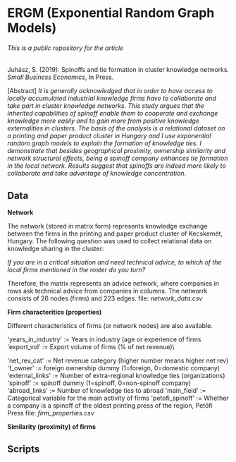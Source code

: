 # ERGM (Exponential Random Graph Models)

###### This is a public repository for the article

Juhász, S. (2019): Spinoffs and tie formation in cluster knowledge networks. *Small Business Economics*, In Press. 

[Abstract]
*It is generally acknowledged that in order to have access to locally accumulated industrial knowledge firms have to collaborate and take part in cluster knowledge networks. This study argues that the inherited capabilities of spinoff enable them to cooperate and exchange knowledge more easily and to gain more from positive knowledge externalities in clusters. The basis of the analysis is a relational dataset on a printing and paper product cluster in Hungary and I use exponential random graph models to explain the formation of knowledge ties. I demonstrate that besides geographical proximity, ownership similarity and network structural effects, being a spinoff company enhances tie formation in the local network. Results suggest that spinoffs are indeed more likely to collaborate and take advantage of knowledge concentration.*

## Data


**Network**

The network (stored in matrix form) represents knowledge exchange between the firms in the printing and paper product cluster of Kecskemét, Hungary. 
The following question was used to collect relational data on knowledge sharing in the cluster:

*If you are in a critical situation and need technical advice, to which of the local firms mentioned in the roster do you turn?*

Therefore, the matrix represents an advice network, where companies in rows ask technical advice from companies in columns.
The networrk consists of 26 nodes (firms) and 223 edges.
file: *network_data.csv*


**Firm characteritics (properties)**

Different characteristics of firms (or network nodes) are also available.

'years_in_industry' := Years in industry (age or experience of firms\
'export_vol' := Export volume of firms (% of net revenue)\

'net_rev_cat' := Net revenue category (higher number means higher net rev)
'f_owner' := foreign ownership dummy (1=foreign, 0=domestic company)
'external_links' := Number of extra-regional knowledge ties (organizations)
'spinoff' := spinoff dummy (1=spinoff, 0=non-spinoff company)
'abroad_links' := Number of knowledge ties to abroad
'main_field' := Categorical variable for the main activity of firms
'petofi_spinoff' := Whether a company is a spinoff of the oldest printing press of the region, Petőfi Press
file: *firm_properties.csv*




**Similarity (proximity) of firms**



## Scripts

